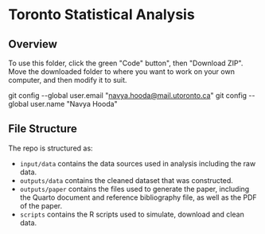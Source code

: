 # Toronto Statistical Analysis

## Overview

To use this folder, click the green "Code" button", then "Download ZIP". Move the downloaded folder to where you want to work on your own computer, and then modify it to suit.

  git config --global user.email "navya.hooda@mail.utoronto.ca"
  git config --global user.name "Navya Hooda"


## File Structure

The repo is structured as:

-   `input/data` contains the data sources used in analysis including the raw data.
-   `outputs/data` contains the cleaned dataset that was constructed.
-   `outputs/paper` contains the files used to generate the paper, including the Quarto document and reference bibliography file, as well as the PDF of the paper. 
-   `scripts` contains the R scripts used to simulate, download and clean data.
